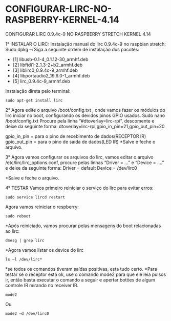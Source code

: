 # CONFIGURAR-LIRC-NO-RASPBERRY-KERNEL-4.14
CONFIGURAR LIRC 0.9.4c-9  NO RASPBERRY STRETCH KERNEL 4.14


1° INSTALAR O LIRC:
Instalação manual do lirc 0.9.4c-9 no raspbian stretch:
Sudo dpkg –i <PACOTE>
Siga a seguinte ordem de instalação dos pacotes:
- [1]    libusb-0.1-4_0.1.12-30_armhf.deb
- [2]    libftdi1-2_1.3-2+b2_armhf.deb
- [3]    liblirc0_0.9.4c-9_armhf.deb
- [4]    libportaudio2_19.6.0-1_armhf.deb
- [5]    lirc_0.9.4c-9_armhf.deb

Instalação direta pelo terminal:
```
sudo apt-get install lirc
```
2° Agora edite o arquivo /boot/config.txt , onde vamos fazer os módulos do lirc iniciar no boot, configurando os devidos pinos GPIO usados.
Sudo nano /boot/config.txt
Procure pela linha “#dtoverlay=lirc-rpi”, descomente e deixe da seguinte forma:
dtoverlay=lirc-rpi,gpio_in_pin=21,gpio_out_pin=20
 
gpio_in_pin = para o pino de recebimento de dados(RECEPTOR IR)
gpio_out_pin = para o pino de saída de dados(LED IR)
*Salve e feche o arquivo.

3° Agora vamos configurar os arquivos do lirc, vamos editar o arquivo /etc/lirc/lirc_options.conf, procure pelas linhas “Driver = ...” e “Device =  ....” e deixe da seguinte forma:
Driver = default
Device = /dev/lirc0

*Salve e feche o arquivo.

4° TESTAR
Vamos primeiro reiniciar o serviço do lirc para evitar erros:
```
sudo service lircd restart
```
Agora vamos reiniciar o respberry:
```
sudo reboot
```

*Após reiniciado, vamos procurar pelas mensagens do boot relacionadas ao lirc:
```
dmesg | grep lirc
```
*Agora vamos listar os device do lirc
```
ls –l /dev/lirc*
```

*se todos os comandos tiveram saídas positivas, esta tudo certo.
*Para testar se o receptor esta ok, use o comando mode2 para que ele leia pulsos ir, então basta executar o comando a seguir e apertar botões de algum controle IR mirando no receiver IR.
```
mode2
```
Ou
```
mode2 –d /dev/lirc0
```

